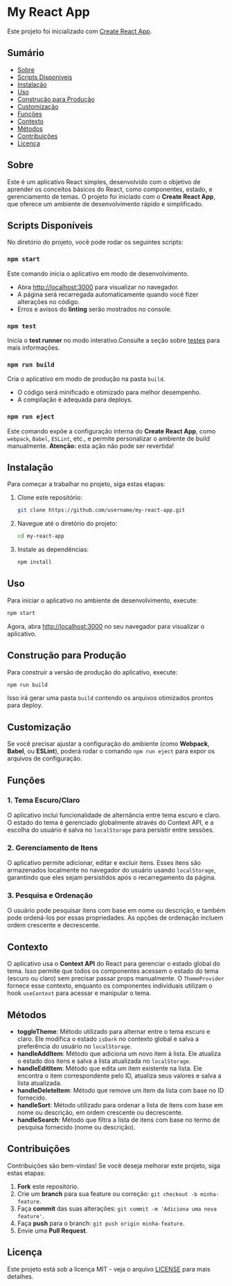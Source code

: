 
# My React App

Este projeto foi inicializado com [Create React App](https://github.com/facebook/create-react-app).

## Sumário

- [Sobre](#sobre)
- [Scripts Disponíveis](#scripts-disponíveis)
- [Instalação](#instalação)
- [Uso](#uso)
- [Construção para Produção](#construção-para-produção)
- [Customização](#customização)
- [Funções](#funções)
- [Contexto](#contexto)
- [Métodos](#métodos)
- [Contribuições](#contribuições)
- [Licença](#licença)

## Sobre

Este é um aplicativo React simples, desenvolvido com o objetivo de aprender os conceitos básicos do React, como componentes, estado, e gerenciamento de temas. O projeto foi iniciado com o **Create React App**, que oferece um ambiente de desenvolvimento rápido e simplificado.

## Scripts Disponíveis

No diretório do projeto, você pode rodar os seguintes scripts:

### `npm start`

Este comando inicia o aplicativo em modo de desenvolvimento.

- Abra [http://localhost:3000](http://localhost:3000) para visualizar no navegador.
- A página será recarregada automaticamente quando você fizer alterações no código.
- Erros e avisos do **linting** serão mostrados no console.

### `npm test`

Inicia o **test runner** no modo interativo.Consulte a seção sobre [testes](https://facebook.github.io/create-react-app/docs/running-tests) para mais informações.

### `npm run build`

Cria o aplicativo em modo de produção na pasta `build`.

- O código será minificado e otimizado para melhor desempenho.
- A compilação é adequada para deploys.

### `npm run eject`

Este comando expõe a configuração interna do **Create React App**, como `webpack`, `Babel`, `ESLint`, etc., e permite personalizar o ambiente de build manualmente. **Atenção:** esta ação não pode ser revertida!

## Instalação

Para começar a trabalhar no projeto, siga estas etapas:

1. Clone este repositório:

   ```bash
   git clone https://github.com/username/my-react-app.git
   ```

2. Navegue até o diretório do projeto:

   ```bash
   cd my-react-app
   ```

3. Instale as dependências:

   ```bash
   npm install
   ```

## Uso

Para iniciar o aplicativo no ambiente de desenvolvimento, execute:

```bash
npm start
```

Agora, abra [http://localhost:3000](http://localhost:3000) no seu navegador para visualizar o aplicativo.

## Construção para Produção

Para construir a versão de produção do aplicativo, execute:

```bash
npm run build
```

Isso irá gerar uma pasta `build` contendo os arquivos otimizados prontos para deploy.

## Customização

Se você precisar ajustar a configuração do ambiente (como **Webpack**, **Babel**, ou **ESLint**), poderá rodar o comando `npm run eject` para expor os arquivos de configuração.

## Funções

### 1. Tema Escuro/Claro
O aplicativo inclui funcionalidade de alternância entre tema escuro e claro. O estado do tema é gerenciado globalmente através do Context API, e a escolha do usuário é salva no `localStorage` para persistir entre sessões.

### 2. Gerenciamento de Itens
O aplicativo permite adicionar, editar e excluir itens. Esses itens são armazenados localmente no navegador do usuário usando `localStorage`, garantindo que eles sejam persistidos após o recarregamento da página.

### 3. Pesquisa e Ordenação
O usuário pode pesquisar itens com base em nome ou descrição, e também pode ordená-los por essas propriedades. As opções de ordenação incluem ordem crescente e decrescente.

## Contexto

O aplicativo usa o **Context API** do React para gerenciar o estado global do tema. Isso permite que todos os componentes acessem o estado do tema (escuro ou claro) sem precisar passar props manualmente. O `ThemeProvider` fornece esse contexto, enquanto os componentes individuais utilizam o hook `useContext` para acessar e manipular o tema.

## Métodos

- **toggleTheme**: Método utilizado para alternar entre o tema escuro e claro. Ele modifica o estado `isDark` no contexto global e salva a preferência do usuário no `localStorage`.
- **handleAddItem**: Método que adiciona um novo item à lista. Ele atualiza o estado dos itens e salva a lista atualizada no `localStorage`.
- **handleEditItem**: Método que edita um item existente na lista. Ele encontra o item correspondente pelo ID, atualiza seus valores e salva a lista atualizada.
- **handleDeleteItem**: Método que remove um item da lista com base no ID fornecido.
- **handleSort**: Método utilizado para ordenar a lista de itens com base em nome ou descrição, em ordem crescente ou decrescente.
- **handleSearch**: Método que filtra a lista de itens com base no termo de pesquisa fornecido (nome ou descrição).

## Contribuições

Contribuições são bem-vindas! Se você deseja melhorar este projeto, siga estas etapas:

1. **Fork** este repositório.
2. Crie um **branch** para sua feature ou correção: `git checkout -b minha-feature`.
3. Faça **commit** das suas alterações: `git commit -m 'Adiciona uma nova feature'`.
4. Faça **push** para o branch: `git push origin minha-feature`.
5. Envie uma **Pull Request**.

## Licença

Este projeto está sob a licença MIT - veja o arquivo [LICENSE](LICENSE) para mais detalhes.
